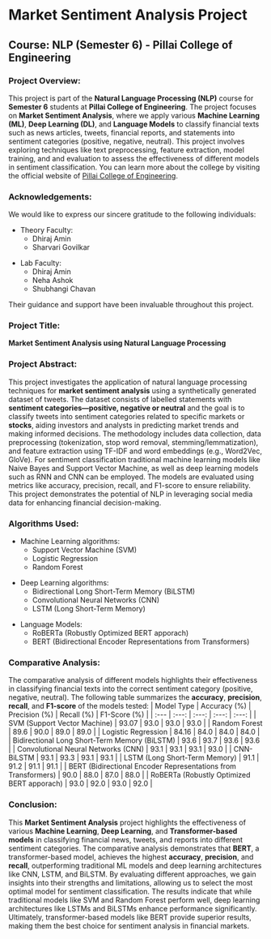 # Market Sentiment Analysis Project

## Course: NLP (Semester 6) - Pillai College of Engineering

### Project Overview:

This project is part of the **Natural Language Processing (NLP)** course for **Semester 6** students at **Pillai College of Engineering**. The project focuses on **Market Sentiment Analysis**, where we apply various **Machine Learning (ML)**, **Deep Learning (DL)**, and **Language Models** to classify financial texts such as news articles, tweets, financial reports, and statements into sentiment categories (positive, negative, neutral). This project involves exploring techniques like text preprocessing, feature extraction, model training, and and evaluation to assess the effectiveness of different models in sentiment classification.
You can learn more about the college by visiting the official website of [Pillai College of Engineering](https://www.pce.ac.in/).

### Acknowledgements:
We would like to express our sincere gratitude to the following individuals:
- Theory Faculty:
   - Dhiraj Amin
   - Sharvari Govilkar
+ Lab Faculty:
   - Dhiraj Amin
   - Neha Ashok
   - Shubhangi Chavan

Their guidance and support have been invaluable throughout this project.

### Project Title: 
**Market Sentiment Analysis using Natural Language Processing**

### Project Abstract:
This project investigates the application of natural language processing techniques for **market sentiment analysis** using a synthetically generated dataset of tweets. The dataset consists of labelled statements with **sentiment categories—positive, negative or neutral** and the goal is to classify tweets into sentiment categories related to specific markets or **stocks**, aiding investors and analysts in predicting market trends and making informed decisions. The methodology includes data collection, data preprocessing (tokenization, stop word removal, stemming/lemmatization), and feature extraction using TF-IDF and word embeddings (e.g., Word2Vec, GloVe). For sentiment classification traditional machine learning models like Naive Bayes and Support Vector Machine, as well as deep learning models such as RNN and CNN can be employed. The models are evaluated using metrics like accuracy, precision, recall, and F1-score to ensure reliability. This project demonstrates the potential of NLP in leveraging social media data for enhancing financial decision-making.

### Algorithms Used:

-  Machine Learning algorithms:
   - Support Vector Machine (SVM)
   - Logistic Regression 
   - Random Forest
+ Deep Learning algorithms:
  - Bidirectional Long Short-Term Memory (BiLSTM)
  - Convolutional Neural Networks (CNN)
  - LSTM (Long Short-Term Memory)
* Language Models:
  - RoBERTa (Robustly Optimized BERT apporach)
  - BERT (Bidirectional Encoder Representations from Transformers)

### Comparative Analysis:
The comparative analysis of different models highlights their effectiveness in classifying financial texts into the correct sentiment category (positive, negative, neutral). The following table summarizes the **accuracy**, **precision**, **recall**, and **F1-score** of the models tested:
| Model Type                                       | Accuracy (%) | Precision (%) | Recall (%) | F1-Score (%) |
| :---                                             | :---:        | :---:         | :---:      | :---:        |
| SVM (Support Vector Machine)                     | 93.07        | 93.0          | 93.0       | 93.0         |
| Random Forest                                    | 89.6         | 90.0          | 89.0       | 89.0         |
| Logistic Regression                              | 84.16        | 84.0          | 84.0       | 84.0         |
| Bidirectional Long Short-Term Memory (BiLSTM)    | 93.6         | 93.7          | 93.6       | 93.6         |
| Convolutional Neural Networks (CNN)              | 93.1         | 93.1          | 93.1       | 93.0         |
| CNN-BiLSTM                                       | 93.1         | 93.3          | 93.1       | 93.1         |
| LSTM (Long Short-Term Memory)                    | 91.1         | 91.2          | 91.1       | 91.1         |
| BERT (Bidirectional Encoder Representations from Transformers)  | 90.0          | 88.0       | 87.0         | 88.0       |
| RoBERTa (Robustly Optimized BERT apporach)       | 93.0          | 92.0       | 93.0         | 92.0       |

### Conclusion:
This **Market Sentiment Analysis** project highlights the effectiveness of various **Machine Learning**, **Deep Learning**, and **Transformer-based models** in classifying financial news, tweets, and reports into different sentiment categories. The comparative analysis demonstrates that **BERT**, a transformer-based model, achieves the highest **accuracy**, **precision**, and **recall**, outperforming traditional ML models and deep learning architectures like CNN, LSTM, and BiLSTM. By evaluating different approaches, we gain insights into their strengths and limitations, allowing us to select the most optimal model for sentiment classification. The results indicate that while traditional models like SVM and Random Forest perform well, deep learning architectures like LSTMs and BiLSTMs enhance performance significantly. Ultimately, transformer-based models like BERT provide superior results, making them the best choice for sentiment analysis in financial markets.